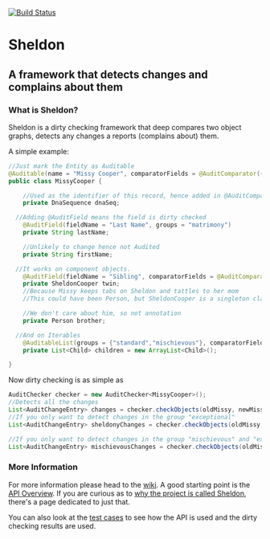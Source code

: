 [![Build Status](https://travis-ci.org/urvaksh/sheldon.svg?branch=master)](https://travis-ci.org/urvaksh/sheldon)
# Sheldon
## A framework that detects changes and complains about them

### What is Sheldon?
Sheldon is a dirty checking framework that deep compares two object graphs, detects any changes a reports (complains about) them.

A simple example:
```Java
//Just mark the Entity as Auditable
@Auditable(name = "Missy Cooper", comparatorFields = @AuditComparator({ "dnaSeq" }))
public class MissyCooper {

	//Used as the identifier of this record, hence added in @AuditComparator on the class
	private DnaSequence dnaSeq;

  //Adding @AuditField means the field is dirty checked
	@AuditField(fieldName = "Last Name", groups = "matrimony")
	private String lastName;

	//Unlikely to change hence not Audited
	private String firstName;

  //It works on component objects.
	@AuditField(fieldName = "Sibling", comparatorFields = @AuditComparator("iq"), groups = "exceptional")
	private SheldonCooper twin;
	//Because Missy keeps tabs on Sheldon and tattles to her mom
	//This could have been Person, but SheldonCooper is a singleton class with a one of a kind IQ and we are not really sure in and object of SheldonCooper passes the instanceof Person test!

	//We don't care about him, so not annotation
	private Person brother;

  //And on Iterables
	@AuditableList(groups = {"standard","mischievous"}, comparatorFields = @AuditComparator("id"))
	private List<Child> children = new ArrayList<Child>();

}
```
Now dirty checking is as simple as
```Java
AuditChecker checker = new AuditChecker<MissyCooper>();
//Detects all the changes
List<AuditChangeEntry> changes = checker.checkObjects(oldMissy, newMissy);
//If you only want to detect changes in the group "exceptional"
List<AuditChangeEntry> sheldonyChanges = checker.checkObjects(oldMissy, newMissy, "exceptional");

//If you only want to detect changes in the group "mischievous" and "exceptional"
List<AuditChangeEntry> mischievousChanges = checker.checkObjects(oldMissy, newMissy, "mischievous", "exceptional");
```
### More Information
For more information please head to the [wiki](https://github.com/urvaksh/sheldon/wiki). A good starting point is the [API Overview](https://github.com/urvaksh/sheldon/wiki/API-Overview). If you are curious as to [why the project is called Sheldon](https://github.com/urvaksh/sheldon/wiki/Why-is-it-called-Sheldon%3F), there's a page dedicated to just that.

You can also look at the [test cases](https://github.com/urvaksh/sheldon/tree/master/src/test/java/com/codeaspect/sheldon/intg) to see how the API is used and the dirty checking results are used.
